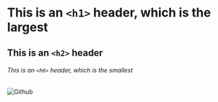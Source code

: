 # This is an `<h1>` header, which is the largest
## This is an `<h2>` header
###### This is an `<h6>` header, which is the smallest

![Github](https://images.unsplash.com/photo-1618401471353-b98afee0b2eb?auto=format&fit=crop&q=80&w=2688&ixlib=rb-4.0.3&ixid=M3wxMjA3fDB8MHxwaG90by1wYWdlfHx8fGVufDB8fHx8fA%3D%3D)
